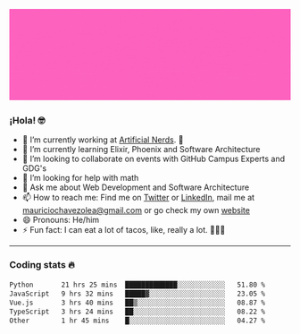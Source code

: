 ![Banner](banner.gif)

### ¡Hola! 🤓

- 🔭 I’m currently working at [Artificial Nerds](https://nerds.ai/). 🤖
- 🌱 I’m currently learning Elixir, Phoenix and Software Architecture
- 👯 I’m looking to collaborate on events with GitHub Campus Experts and GDG's
- 🤔 I’m looking for help with math
- 💬 Ask me about Web Development and Software Architecture
- 📫 How to reach me: Find me on [Twitter](https://twitter.com/ultr4nerd) or [LinkedIn](https://www.linkedin.com/in/mauricio-chávez-olea-4b46b7147/), mail me at [mauriciochavezolea@gmail.com](mailto:mauriciochavezolea@gmail.com) or go check my own [website](mauriciochavez.surge.sh)
- 😄 Pronouns: He/him
- ⚡ Fun fact: I can eat a lot of tacos, like, really a lot. 🌮🌮🌮

---

### Coding stats 🔥

<!--START_SECTION:waka-->
```text
Python       21 hrs 25 mins  █████████████░░░░░░░░░░░░   51.80 % 
JavaScript   9 hrs 32 mins   █████▓░░░░░░░░░░░░░░░░░░░   23.05 % 
Vue.js       3 hrs 40 mins   ██▒░░░░░░░░░░░░░░░░░░░░░░   08.87 % 
TypeScript   3 hrs 24 mins   ██░░░░░░░░░░░░░░░░░░░░░░░   08.22 % 
Other        1 hr 45 mins    █░░░░░░░░░░░░░░░░░░░░░░░░   04.27 % 
```
<!--END_SECTION:waka-->
